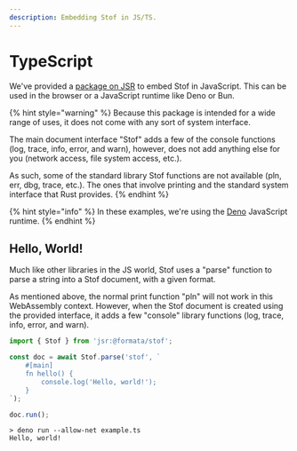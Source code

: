 ```yaml
---
description: Embedding Stof in JS/TS.
---
```


# TypeScript

We've provided a [package on JSR](https://jsr.io/@formata/stof) to embed Stof in JavaScript. This can be used in the browser or a JavaScript runtime like Deno or Bun.

{% hint style="warning" %}
Because this package is intended for a wide range of uses, it does not come with any sort of system interface.

The main document interface "Stof" adds a few of the console functions (log, trace, info, error, and warn), however, does not add anything else for you (network access, file system access, etc.).

As such, some of the standard library Stof functions are not available (pln, err, dbg, trace, etc.). The ones that involve printing and the standard system interface that Rust provides.
{% endhint %}

{% hint style="info" %}
In these examples, we're using the [Deno](https://deno.com/) JavaScript runtime.
{% endhint %}

## Hello, World!

Much like other libraries in the JS world, Stof uses a "parse" function to parse a string into a Stof document, with a given format.

As mentioned above, the normal print function "pln" will not work in this WebAssembly context. However, when the Stof document is created using the provided interface, it adds a few "console" library functions (log, trace, info, error, and warn).

```typescript
import { Stof } from 'jsr:@formata/stof';

const doc = await Stof.parse('stof', `
    #[main]
    fn hello() {
        console.log('Hello, world!');
    }
`);

doc.run();
```

```
> deno run --allow-net example.ts
Hello, world!
```

